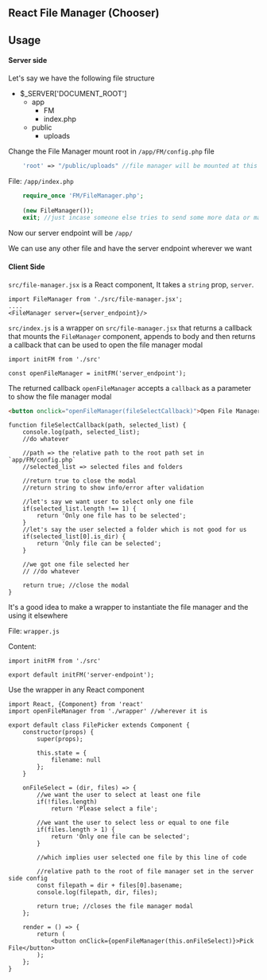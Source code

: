 ## React File Manager (Chooser)

## Usage

#### Server side
Let's say we have the following file structure

* $_SERVER['DOCUMENT_ROOT']
    * app
        * FM
        * index.php
    * public
        * uploads

Change the File Manager mount root in `/app/FM/config.php` file 

```PHP
    'root' => "/public/uploads" //file manager will be mounted at this directory
```

File: `/app/index.php` 
```PHP
    require_once 'FM/FileManager.php';
    
    (new FileManager());
    exit; //just incase someone else tries to send some more data or maybe upto you
```

Now our server endpoint will be `/app/`

We can use any other file and have the server endpoint wherever we want


#### Client Side

`src/file-manager.jsx` is a React component, It takes a `string` prop, `server`.
```JSX
import FileManager from './src/file-manager.jsx';
....
<FileManager server={server_endpoint}/>
```

`src/index.js` is a wrapper on `src/file-manager.jsx` that returns a callback that mounts the `FileManager` component, appends to body and then returns a callback that can be used to open the file manager modal
```JS
import initFM from './src'

const openFileManager = initFM('server_endpoint');
```

The returned callback `openFileManager` accepts a `callback` as a parameter to show the file manager modal

```html
<button onclick="openFileManager(fileSelectCallback)">Open File Manager</button> 
```
```JS
function fileSelectCallback(path, selected_list) {
    console.log(path, selected_list);
    //do whatever
    
    //path => the relative path to the root path set in `app/FM/config.php`
    //selected_list => selected files and folders
    
    //return true to close the modal
    //return string to show info/error after validation
    
    //let's say we want user to select only one file
    if(selected_list.length !== 1) {
        return 'Only one file has to be selected';
    }
    //let's say the user selected a folder which is not good for us
    if(selected_list[0].is_dir) {
        return 'Only file can be selected';
    }
    
    //we got one file selected her
    // //do whatever
    
    return true; //close the modal
}
```


It's a good idea to make a wrapper to instantiate the file manager and the using it elsewhere

File: `wrapper.js`

Content: 
```JS
import initFM from './src'

export default initFM('server-endpoint');
```

Use the wrapper in any React component

```JS
import React, {Component} from 'react'
import openFileManager from './wrapper' //wherever it is

export default class FilePicker extends Component {
    constructor(props) {
        super(props);
        
        this.state = {
            filename: null
        };
    }
    
    onFileSelect = (dir, files) => {
        //we want the user to select at least one file
        if(!files.length)
            return 'Please select a file';
        
        //we want the user to select less or equal to one file
        if(files.length > 1) {
            return 'Only one file can be selected';
        }
        
        //which implies user selected one file by this line of code
        
        //relative path to the root of file manager set in the server side config
        const filepath = dir + files[0].basename;
        console.log(filepath, dir, files);
        
        return true; //closes the file manager modal
    };
    
    render = () => {
        return (
            <button onClick={openFileManager(this.onFileSelect)}>Pick File</button>
        );
    };
}
```
